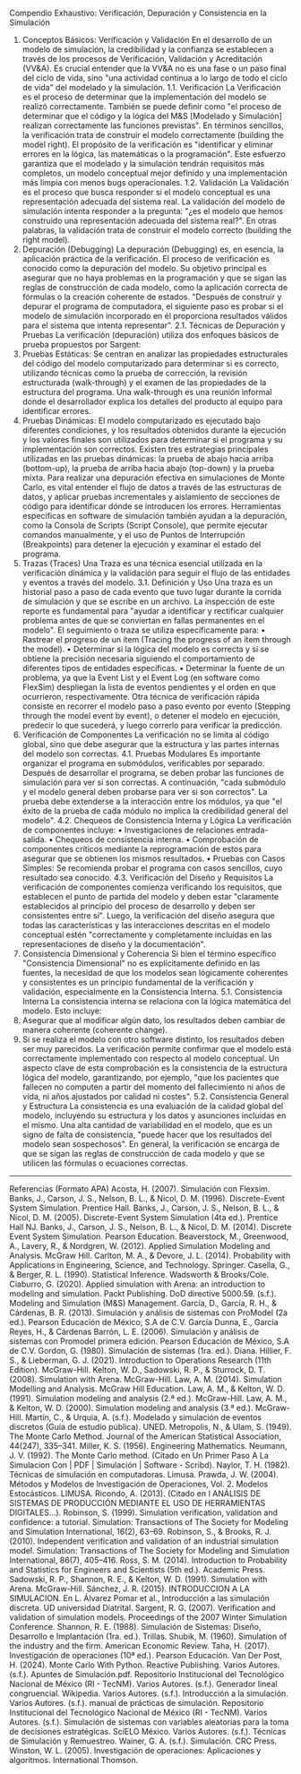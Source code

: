 Compendio Exhaustivo: Verificación, Depuración y Consistencia en la Simulación
1. Conceptos Básicos: Verificación y Validación
En el desarrollo de un modelo de simulación, la credibilidad y la confianza se establecen a través de los procesos de Verificación, Validación y Acreditación (VV&A). Es crucial entender que la VV&A no es una fase o un paso final del ciclo de vida, sino "una actividad continua a lo largo de todo el ciclo de vida" del modelado y la simulación.
1.1. Verificación
La Verificación es el proceso de determinar que la implementación del modelo se realizó correctamente. También se puede definir como "el proceso de determinar que el código y la lógica del M&S [Modelado y Simulación] realizan correctamente las funciones previstas". En términos sencillos, la verificación trata de construir el modelo correctamente (building the model right).
El propósito de la verificación es "identificar y eliminar errores en la lógica, las matemáticas o la programación". Este esfuerzo garantiza que el modelado y la simulación tendrán requisitos más completos, un modelo conceptual mejor definido y una implementación más limpia con menos bugs operacionales.
1.2. Validación
La Validación es el proceso que busca responder si el modelo conceptual es una representación adecuada del sistema real. La validación del modelo de simulación intenta responder a la pregunta: "¿es el modelo que hemos construido una representación adecuada del sistema real?". En otras palabras, la validación trata de construir el modelo correcto (building the right model).
2. Depuración (Debugging)
La depuración (Debugging) es, en esencia, la aplicación práctica de la verificación. El proceso de verificación es conocido como la depuración del modelo. Su objetivo principal es asegurar que no haya problemas en la programación y que se sigan las reglas de construcción de cada modelo, como la aplicación correcta de fórmulas o la creación coherente de estados.
"Después de construir y depurar el programa de computadora, el siguiente paso es probar si el modelo de simulación incorporado en él proporciona resultados válidos para el sistema que intenta representar".
2.1. Técnicas de Depuración y Pruebas
La verificación (depuración) utiliza dos enfoques básicos de prueba propuestos por Sargent:
1. Pruebas Estáticas: Se centran en analizar las propiedades estructurales del código del modelo computarizado para determinar si es correcto, utilizando técnicas como la prueba de corrección, la revisión estructurada (walk-through) y el examen de las propiedades de la estructura del programa. Una walk-through es una reunión informal donde el desarrollador explica los detalles del producto al equipo para identificar errores.
2. Pruebas Dinámicas: El modelo computarizado es ejecutado bajo diferentes condiciones, y los resultados obtenidos durante la ejecución y los valores finales son utilizados para determinar si el programa y su implementación son correctos.
Existen tres estrategias principales utilizadas en las pruebas dinámicas: la prueba de abajo hacia arriba (bottom-up), la prueba de arriba hacia abajo (top-down) y la prueba mixta. Para realizar una depuración efectiva en simulaciones de Monte Carlo, es vital entender el flujo de datos a través de las estructuras de datos, y aplicar pruebas incrementales y aislamiento de secciones de código para identificar dónde se introducen los errores.
Herramientas específicas en software de simulación también ayudan a la depuración, como la Consola de Scripts (Script Console), que permite ejecutar comandos manualmente, y el uso de Puntos de Interrupción (Breakpoints) para detener la ejecución y examinar el estado del programa.
3. Trazas (Traces)
Una Traza es una técnica esencial utilizada en la verificación dinámica y la validación para seguir el flujo de las entidades y eventos a través del modelo.
3.1. Definición y Uso
Una traza es un historial paso a paso de cada evento que tuvo lugar durante la corrida de simulación y que se escribe en un archivo. La inspección de este reporte es fundamental para "ayudar a identificar y rectificar cualquier problema antes de que se conviertan en fallas permanentes en el modelo".
El seguimiento o traza se utiliza específicamente para:
• Rastrear el progreso de un ítem (Tracing the progress of an item through the model).
• Determinar si la lógica del modelo es correcta y si se obtiene la precisión necesaria siguiendo el comportamiento de diferentes tipos de entidades específicas.
• Determinar la fuente de un problema, ya que la Event List y el Event Log (en software como FlexSim) despliegan la lista de eventos pendientes y el orden en que ocurrieron, respectivamente.
Otra técnica de verificación rápida consiste en recorrer el modelo paso a paso evento por evento (Stepping through the model event by event), o detener el modelo en ejecución, predecir lo que sucederá, y luego correrlo para verificar la predicción.
4. Verificación de Componentes
La verificación no se limita al código global, sino que debe asegurar que la estructura y las partes internas del modelo son correctas.
4.1. Pruebas Modulares
Es importante organizar el programa en submódulos, verificables por separado. Después de desarrollar el programa, se deben probar las funciones de simulación para ver si son correctas. A continuación, "cada submódulo y el modelo general deben probarse para ver si son correctos". La prueba debe extenderse a la interacción entre los módulos, ya que "el éxito de la prueba de cada módulo no implica la credibilidad general del modelo".
4.2. Chequeos de Consistencia Interna y Lógica
La verificación de componentes incluye:
• Investigaciones de relaciones entrada-salida.
• Chequeos de consistencia interna.
• Comprobación de componentes críticos mediante la reprogramación de estos para asegurar que se obtienen los mismos resultados.
• Pruebas con Casos Simples: Se recomienda probar el programa con casos sencillos, cuyo resultado sea conocido.
4.3. Verificación del Diseño y Requisitos
La verificación de componentes comienza verificando los requisitos, que establecen el punto de partida del modelo y deben estar "claramente establecidos al principio del proceso de desarrollo y deben ser consistentes entre sí". Luego, la verificación del diseño asegura que todas las características y las interacciones descritas en el modelo conceptual estén "correctamente y completamente incluidas en las representaciones de diseño y la documentación".
5. Consistencia Dimensional y Coherencia
Si bien el término específico "Consistencia Dimensional" no es explícitamente definido en las fuentes, la necesidad de que los modelos sean lógicamente coherentes y consistentes es un principio fundamental de la verificación y validación, especialmente en la Consistencia Interna.
5.1. Consistencia Interna
La consistencia interna se relaciona con la lógica matemática del modelo. Esto incluye:
1. Asegurar que al modificar algún dato, los resultados deben cambiar de manera coherente (coherente change).
2. Si se realiza el modelo con otro software distinto, los resultados deben ser muy parecidos.
La verificación permite confirmar que el modelo está correctamente implementado con respecto al modelo conceptual. Un aspecto clave de esta comprobación es la consistencia de la estructura lógica del modelo, garantizando, por ejemplo, "que los pacientes que fallecen no computen a partir del momento del fallecimiento ni años de vida, ni años ajustados por calidad ni costes".
5.2. Consistencia General y Estructura
La consistencia es una evaluación de la calidad global del modelo, incluyendo su estructura y los datos y asunciones incluidas en el mismo. Una alta cantidad de variabilidad en el modelo, que es un signo de falta de consistencia, "puede hacer que los resultados del modelo sean sospechosos". En general, la verificación se encarga de que se sigan las reglas de construcción de cada modelo y que se utilicen las fórmulas o ecuaciones correctas.

--------------------------------------------------------------------------------
Referencias (Formato APA)
Acosta, H. (2007). Simulación con Flexsim.
Banks, J., Carson, J. S., Nelson, B. L., & Nicol, D. M. (1996). Discrete-Event System Simulation. Prentice Hall.
Banks, J., Carson, J. S., Nelson, B. L., & Nicol, D. M. (2005). Discrete-Event System Simulation (4ta ed.). Prentice Hall NJ.
Banks, J., Carson, J. S., Nelson, B. L., & Nicol, D. M. (2014). Discrete Event System Simulation. Pearson Education.
Beaverstock, M., Greenwood, A., Lavery, R., & Nordgren, W. (2012). Applied Simulation Modeling and Analysis. McGraw Hill.
Carlton, M. A., & Devore, J. L. (2014). Probability with Applications in Engineering, Science, and Technology. Springer.
Casella, G., & Berger, R. L. (1990). Statistical Inference. Wadsworth & Brooks/Cole.
Ciaburro, G. (2020). Applied simulation with Arena: an introduction to modeling and simulation. Packt Publishing.
DoD directive 5000.59. (s.f.). Modeling and Simulation (M&S) Management.
García, D., García, R. H., & Cárdenas, B. R. (2013). Simulación y análisis de sistemas con ProModel (2a ed.). Pearson Educación de México, S.A de C.V.
García Dunna, E., García Reyes, H., & Cárdenas Barrón, L. E. (2006). Simulación y análisis de sistemas con Promodel primera edición. Pearson Educación de México, S.A de C.V.
Gordon, G. (1980). Simulación de sistemas (1ra. ed.). Diana.
Hillier, F. S., & Lieberman, G. J. (2021). Introduction to Operations Research (11th Edition). McGraw-Hill.
Kelton, W. D., Sadowski, R. P., & Sturrock, D. T. (2008). Simulation with Arena. McGraw-Hill.
Law, A. M. (2014). Simulation Modelling and Analysis. McGraw Hill Education.
Law, A. M., & Kelton, W. D. (1991). Simulation modeling and analysis (2.ª ed.). McGraw-Hill.
Law, A. M., & Kelton, W. D. (2000). Simulation modeling and analysis (3.ª ed.). McGraw-Hill.
Martín, C., & Urquia, A. (s.f.). Modelado y simulación de eventos discretos (Guía de estudio pública). UNED.
Metropolis, N., & Ulam, S. (1949). The Monte Carlo Method. Journal of the American Statistical Association, 44(247), 335–341.
Miller, K. S. (1956). Engineering Mathematics.
Neumann, J. V. (1992). The Monte Carlo method. (Citado en Un Primer Paso A La Simulacion Con | PDF | Simulación | Software - Scribd).
Naylor, T. H. (1982). Técnicas de simulación en computadoras. Limusa.
Prawda, J. W. (2004). Métodos y Modelos de Investigación de Operaciones, Vol. 2. Modelos Estocásticos. LIMUSA.
Ricondo, A. (2013). (Citado en I ANÁLISIS DE SISTEMAS DE PRODUCCIÓN MEDIANTE EL USO DE HERRAMIENTAS DIGITALES...).
Robinson, S. (1999). Simulation verification, validation and confidence: a tutorial. Simulation: Transactions of The Society for Modeling and Simulation International, 16(2), 63–69.
Robinson, S., & Brooks, R. J. (2010). Independent verification and validation of an industrial simulation model. Simulation: Transactions of The Society for Modeling and Simulation International, 86(7), 405–416.
Ross, S. M. (2014). Introduction to Probability and Statistics for Engineers and Scientists (5th ed.). Academic Press.
Sadowski, R. P., Shannon, R. E., & Kelton, W. D. (1991). Simulation with Arena. McGraw-Hill.
Sánchez, J. R. (2015). INTRODUCCION A LA SIMULACION. En L. Álvarez Pomar et al., Introducción a las simulación discreta. UD universidad Diatrital.
Sargent, R. G. (2007). Verification and validation of simulation models. Proceedings of the 2007 Winter Simulation Conference.
Shannon, R. E. (1988). Simulación de Sistemas: Diseño, Desarrollo e Implantación (1ra. ed.). Trillas.
Shubik, M. (1960). Simulation of the industry and the firm. American Economic Review.
Taha, H. (2017). Investigación de operaciones (10ª ed.). Pearson Educación.
Van Der Post, H. (2024). Monte Carlo With Python. Reactive Publishing.
Varios Autores. (s.f.). Apuntes de Simulación.pdf. Repositorio Institucional del Tecnológico Nacional de México (RI - TecNM).
Varios Autores. (s.f.). Generador lineal congruencial. Wikipedia.
Varios Autores. (s.f.). Introducción a la simulación.
Varios Autores. (s.f.). manual de prácticas de simulación. Repositorio Institucional del Tecnológico Nacional de México (RI - TecNM).
Varios Autores. (s.f.). Simulación de sistemas con variables aleatorias para la toma de decisiones estratégicas. SciELO México.
Varios Autores. (s.f.). Técnicas de Simulación y Remuestreo.
Wainer, G. A. (s.f.). Simulación. CRC Press.
Winston, W. L. (2005). Investigación de operaciones: Aplicaciones y algoritmos. International Thomson.